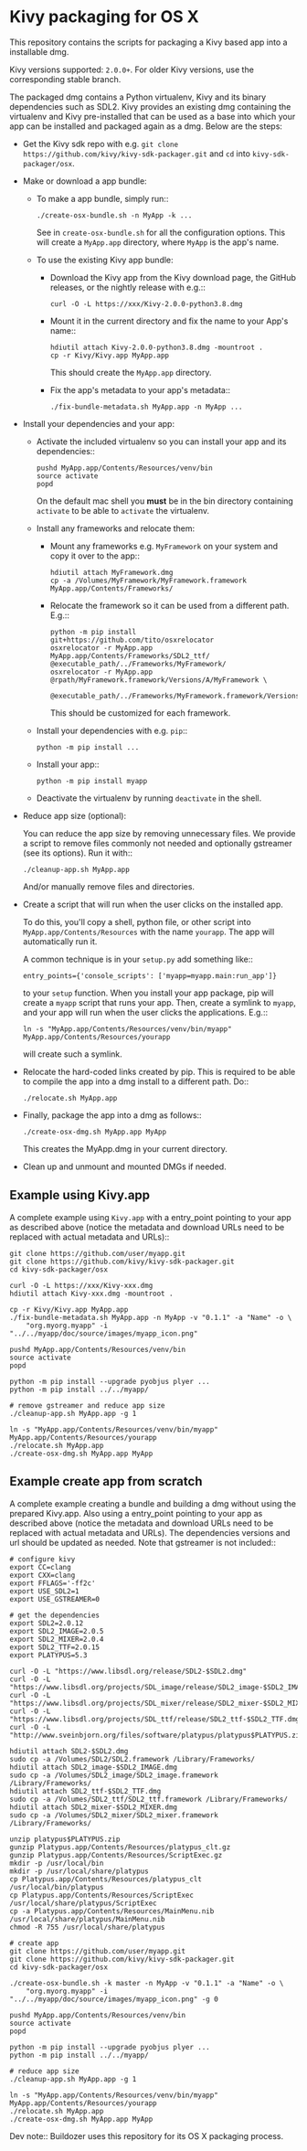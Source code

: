 Kivy packaging for OS X
=======================

This repository contains the scripts for packaging a Kivy based app into a installable dmg.

Kivy versions supported: ``2.0.0+``. For older Kivy versions, use the corresponding stable branch.

The packaged dmg contains a Python virtualenv, Kivy and its binary dependencies such as SDL2. Kivy 
provides an existing dmg containing the virtualenv and Kivy pre-installed that can be used
as a base into which your app can be installed and packaged again as a dmg. Below are the steps:

* Get the Kivy sdk repo with e.g.
  ``git clone https://github.com/kivy/kivy-sdk-packager.git`` and ``cd`` into
  ``kivy-sdk-packager/osx``.
* Make or download a app bundle:
  * To make a app bundle, simply run::

        ./create-osx-bundle.sh -n MyApp -k ...

    See in ``create-osx-bundle.sh`` for all the configuration options. This will create
    a ``MyApp.app`` directory, where ``MyApp`` is the app's name.
  * To use the existing Kivy app bundle:
    * Download the Kivy app from the Kivy download page, the GitHub releases, or the
      nightly release with e.g.::

          curl -O -L https://xxx/Kivy-2.0.0-python3.8.dmg
    * Mount it in the current directory and fix the name to your App's name::

          hdiutil attach Kivy-2.0.0-python3.8.dmg -mountroot .
          cp -r Kivy/Kivy.app MyApp.app

      This should create the ``MyApp.app`` directory.
    * Fix the app's metadata to your app's metadata::

          ./fix-bundle-metadata.sh MyApp.app -n MyApp ...
* Install your dependencies and your app:
  * Activate the included virtualenv so you can install your app and its dependencies::

        pushd MyApp.app/Contents/Resources/venv/bin
        source activate
        popd

    On the default mac shell you **must** be in the bin directory containing ``activate`` to be
    able to ``activate`` the virtualenv.
  * Install any frameworks and relocate them:
    * Mount any frameworks e.g. ``MyFramework`` on your system and copy it over to the app::

          hdiutil attach MyFramework.dmg
          cp -a /Volumes/MyFramework/MyFramework.framework MyApp.app/Contents/Frameworks/

    * Relocate the framework so it can be used from a different path. E.g.::

          python -m pip install git+https://github.com/tito/osxrelocator
          osxrelocator -r MyApp.app MyApp.app/Contents/Frameworks/SDL2_ttf/ @executable_path/../Frameworks/MyFramework/
          osxrelocator -r MyApp.app @rpath/MyFramework.framework/Versions/A/MyFramework \
              @executable_path/../Frameworks/MyFramework.framework/Versions/A/MyFramework

      This should be customized for each framework.
  * Install your dependencies with e.g. ``pip``::

        python -m pip install ...

  * Install your app::

        python -m pip install myapp

  * Deactivate the virtualenv by running ``deactivate`` in the shell.
* Reduce app size (optional):

  You can reduce the app size by removing unnecessary files. We provide a script to remove files commonly
  not needed and optionally gstreamer (see its options). Run it with::

      ./cleanup-app.sh MyApp.app

  And/or manually remove files and directories.
* Create a script that will run when the user clicks on the installed app.

  To do this, you'll copy a shell, python file, or other script into
  ``MyApp.app/Contents/Resources`` with the name ``yourapp``. The app will automatically run it.

  A common technique is in your ``setup.py`` add something like::

      entry_points={'console_scripts': ['myapp=myapp.main:run_app']}

  to your ``setup`` function. When you install your app package, pip will create a ``myapp``
  script that runs your app. Then, create a symlink to ``myapp``, and your app will run
  when the user clicks the applications. E.g.::

      ln -s "MyApp.app/Contents/Resources/venv/bin/myapp" MyApp.app/Contents/Resources/yourapp

  will create such a symlink.
* Relocate the hard-coded links created by pip. This is required to be able to compile the app
  into a dmg install to a different path. Do::

      ./relocate.sh MyApp.app

* Finally, package the app into a dmg as follows::

      ./create-osx-dmg.sh MyApp.app MyApp

  This creates the MyApp.dmg in your current directory.
* Clean up and unmount and mounted DMGs if needed.


Example using Kivy.app
----------------------

A complete example using ``Kivy.app`` with a entry_point pointing to your app as described above
(notice the metadata and download URLs need to be replaced with actual metadata and URLs)::

    git clone https://github.com/user/myapp.git
    git clone https://github.com/kivy/kivy-sdk-packager.git
    cd kivy-sdk-packager/osx

    curl -O -L https://xxx/Kivy-xxx.dmg
    hdiutil attach Kivy-xxx.dmg -mountroot .

    cp -r Kivy/Kivy.app MyApp.app
    ./fix-bundle-metadata.sh MyApp.app -n MyApp -v "0.1.1" -a "Name" -o \
        "org.myorg.myapp" -i "../../myapp/doc/source/images/myapp_icon.png"

    pushd MyApp.app/Contents/Resources/venv/bin
    source activate
    popd

    python -m pip install --upgrade pyobjus plyer ...
    python -m pip install ../../myapp/

    # remove gstreamer and reduce app size
    ./cleanup-app.sh MyApp.app -g 1

    ln -s "MyApp.app/Contents/Resources/venv/bin/myapp" MyApp.app/Contents/Resources/yourapp
    ./relocate.sh MyApp.app
    ./create-osx-dmg.sh MyApp.app MyApp


Example create app from scratch
-------------------------------

A complete example creating a bundle and building a dmg without using the prepared Kivy.app.
Also using a entry_point pointing to your app as described above
(notice the metadata and download URLs need to be replaced with actual metadata and URLs).
The dependencies versions and url should be updated as needed. Note that gstreamer is not
included::

    # configure kivy
    export CC=clang
    export CXX=clang
    export FFLAGS='-ff2c'
    export USE_SDL2=1
    export USE_GSTREAMER=0

    # get the dependencies
    export SDL2=2.0.12
    export SDL2_IMAGE=2.0.5
    export SDL2_MIXER=2.0.4
    export SDL2_TTF=2.0.15
    export PLATYPUS=5.3

    curl -O -L "https://www.libsdl.org/release/SDL2-$SDL2.dmg"
    curl -O -L "https://www.libsdl.org/projects/SDL_image/release/SDL2_image-$SDL2_IMAGE.dmg"
    curl -O -L "https://www.libsdl.org/projects/SDL_mixer/release/SDL2_mixer-$SDL2_MIXER.dmg"
    curl -O -L "https://www.libsdl.org/projects/SDL_ttf/release/SDL2_ttf-$SDL2_TTF.dmg"
    curl -O -L "http://www.sveinbjorn.org/files/software/platypus/platypus$PLATYPUS.zip"

    hdiutil attach SDL2-$SDL2.dmg
    sudo cp -a /Volumes/SDL2/SDL2.framework /Library/Frameworks/
    hdiutil attach SDL2_image-$SDL2_IMAGE.dmg
    sudo cp -a /Volumes/SDL2_image/SDL2_image.framework /Library/Frameworks/
    hdiutil attach SDL2_ttf-$SDL2_TTF.dmg
    sudo cp -a /Volumes/SDL2_ttf/SDL2_ttf.framework /Library/Frameworks/
    hdiutil attach SDL2_mixer-$SDL2_MIXER.dmg
    sudo cp -a /Volumes/SDL2_mixer/SDL2_mixer.framework /Library/Frameworks/

    unzip platypus$PLATYPUS.zip
    gunzip Platypus.app/Contents/Resources/platypus_clt.gz
    gunzip Platypus.app/Contents/Resources/ScriptExec.gz
    mkdir -p /usr/local/bin
    mkdir -p /usr/local/share/platypus
    cp Platypus.app/Contents/Resources/platypus_clt /usr/local/bin/platypus
    cp Platypus.app/Contents/Resources/ScriptExec /usr/local/share/platypus/ScriptExec
    cp -a Platypus.app/Contents/Resources/MainMenu.nib /usr/local/share/platypus/MainMenu.nib
    chmod -R 755 /usr/local/share/platypus

    # create app
    git clone https://github.com/user/myapp.git
    git clone https://github.com/kivy/kivy-sdk-packager.git
    cd kivy-sdk-packager/osx

    ./create-osx-bundle.sh -k master -n MyApp -v "0.1.1" -a "Name" -o \
        "org.myorg.myapp" -i "../../myapp/doc/source/images/myapp_icon.png" -g 0

    pushd MyApp.app/Contents/Resources/venv/bin
    source activate
    popd

    python -m pip install --upgrade pyobjus plyer ...
    python -m pip install ../../myapp/

    # reduce app size
    ./cleanup-app.sh MyApp.app -g 1

    ln -s "MyApp.app/Contents/Resources/venv/bin/myapp" MyApp.app/Contents/Resources/yourapp
    ./relocate.sh MyApp.app
    ./create-osx-dmg.sh MyApp.app MyApp


Dev note:: Buildozer uses this repository for its OS X packaging process.
